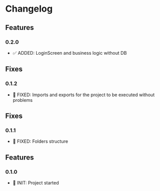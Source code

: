 # Changelog

## Features

### 0.2.0

- ✅ ADDED: LoginScreen and business logic without DB

## Fixes

### 0.1.2

- 👾 FIXED: Imports and exports for the project to be executed without problems

## Fixes

### 0.1.1

- 👾 FIXED: Folders structure

## Features

### 0.1.0

- 🚀 INIT: Project started